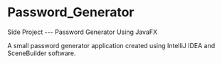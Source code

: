 # Password_Generator
Side Project --- Password Generator Using JavaFX

A small password generator application created using IntelliJ IDEA and SceneBuilder software.
